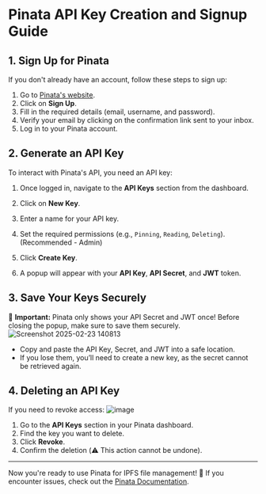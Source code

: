 # Pinata API Key Creation and Signup Guide

## 1. Sign Up for Pinata
If you don't already have an account, follow these steps to sign up:

1. Go to [Pinata's website](https://www.pinata.cloud/).
2. Click on **Sign Up**.
3. Fill in the required details (email, username, and password).
4. Verify your email by clicking on the confirmation link sent to your inbox.
5. Log in to your Pinata account.

## 2. Generate an API Key
To interact with Pinata's API, you need an API key:

1. Once logged in, navigate to the **API Keys** section from the dashboard.
2. Click on **New Key**.
3. Enter a name for your API key.
4. Set the required permissions (e.g., `Pinning`, `Reading`, `Deleting`). (Recommended - Admin)

5. Click **Create Key**.
6. A popup will appear with your **API Key**, **API Secret**, and **JWT** token.

## 3. Save Your Keys Securely
🚨 **Important:** Pinata only shows your API Secret and JWT once! Before closing the popup, make sure to save them securely.
![Screenshot 2025-02-23 140813](https://github.com/user-attachments/assets/ec5c8268-7c66-44c9-afbb-88b850ce2313)


- Copy and paste the API Key, Secret, and JWT into a safe location.
- If you lose them, you’ll need to create a new key, as the secret cannot be retrieved again.

## 4. Deleting an API Key
If you need to revoke access:
![image](https://github.com/user-attachments/assets/03230185-d66a-40cb-b290-662a787ed141)


1. Go to the **API Keys** section in your Pinata dashboard.
2. Find the key you want to delete.
3. Click **Revoke**.
4. Confirm the deletion (⚠️ This action cannot be undone).

---

Now you're ready to use Pinata for IPFS file management! 🎉 If you encounter issues, check out the [Pinata Documentation](https://docs.pinata.cloud/).


